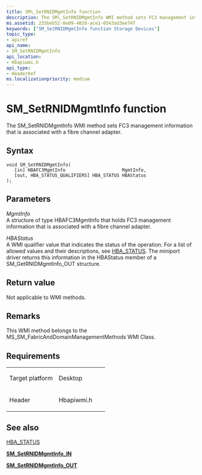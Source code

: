```yaml
---
title: SM\_SetRNIDMgmtInfo function
description: The SM\_SetRNIDMgmtInfo WMI method sets FC3 management information that is associated with a fibre channel adapter.
ms.assetid: 235beb52-0e09-402d-ace1-0543ad3ee74f
keywords: ["SM_SetRNIDMgmtInfo function Storage Devices"]
topic_type:
- apiref
api_name:
- SM_SetRNIDMgmtInfo
api_location:
- Hbapiwmi.h
api_type:
- HeaderDef
ms.localizationpriority: medium
---
```


# SM\_SetRNIDMgmtInfo function


The SM\_SetRNIDMgmtInfo WMI method sets FC3 management information that is associated with a fibre channel adapter.

Syntax
------

```ManagedCPlusPlus
void SM_SetRNIDMgmtInfo(
   [in] HBAFC3MgmtInfo                     MgmtInfo,
   [out, HBA_STATUS_QUALIFIERS] HBA_STATUS HBAStatus
);
```

Parameters
----------

*MgmtInfo*   
A structure of type HBAFC3MgmtInfo that holds FC3 management information that is associated with a fibre channel adapter.

*HBAStatus*   
A WMI qualifier value that indicates the status of the operation. For a list of allowed values and their descriptions, see [HBA\_STATUS](hba-status.md). The miniport driver returns this information in the HBAStatus member of a SM\_GetRNIDMgmtInfo\_OUT structure.

Return value
------------

Not applicable to WMI methods.

Remarks
-------

This WMI method belongs to the MS\_SM\_FabricAndDomainManagementMethods WMI Class.

Requirements
------------

<table>
<colgroup>
<col width="50%" />
<col width="50%" />
</colgroup>
<tbody>
<tr class="odd">
<td align="left"><p>Target platform</p></td>
<td align="left">Desktop</td>
</tr>
<tr class="even">
<td align="left"><p>Header</p></td>
<td align="left">Hbapiwmi.h</td>
</tr>
</tbody>
</table>

## <span id="see_also"></span>See also


[HBA\_STATUS](hba-status.md)

[**SM\_SetRNIDMgmtInfo\_IN**](https://msdn.microsoft.com/library/windows/hardware/ff566337)

[**SM\_SetRNIDMgmtInfo\_OUT**](https://msdn.microsoft.com/library/windows/hardware/ff566338)

 

 






